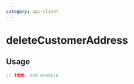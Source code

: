```yaml
---
category: api-client
---
```


# deleteCustomerAddress

<!-- PLACEHOLDER_DESCRIPTION -->

## Usage

```ts
// TODO: add example
```
